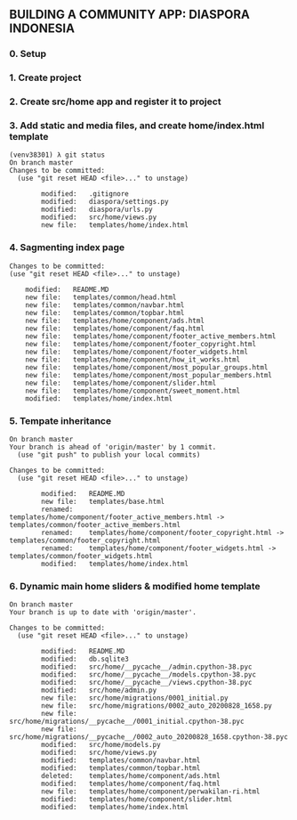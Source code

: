 ## BUILDING A COMMUNITY APP: DIASPORA INDONESIA

### 0. Setup
### 1. Create project
### 2. Create src/home app and register it to project
### 3. Add static and media files, and create home/index.html template

	(venv38301) λ git status
	On branch master
	Changes to be committed:
	  (use "git reset HEAD <file>..." to unstage)

	        modified:   .gitignore
	        modified:   diaspora/settings.py
	        modified:   diaspora/urls.py
	        modified:   src/home/views.py
	        new file:   templates/home/index.html

### 4. Sagmenting index page

	Changes to be committed:
  	(use "git reset HEAD <file>..." to unstage)

        modified:   README.MD
        new file:   templates/common/head.html
        new file:   templates/common/navbar.html
        new file:   templates/common/topbar.html
        new file:   templates/home/component/ads.html
        new file:   templates/home/component/faq.html
        new file:   templates/home/component/footer_active_members.html
        new file:   templates/home/component/footer_copyright.html
        new file:   templates/home/component/footer_widgets.html
        new file:   templates/home/component/how_it_works.html
        new file:   templates/home/component/most_popular_groups.html
        new file:   templates/home/component/most_popular_members.html
        new file:   templates/home/component/slider.html
        new file:   templates/home/component/sweet_moment.html
        modified:   templates/home/index.html

### 5. Tempate inheritance

    On branch master
    Your branch is ahead of 'origin/master' by 1 commit.
      (use "git push" to publish your local commits)

    Changes to be committed:
      (use "git reset HEAD <file>..." to unstage)

            modified:   README.MD
            new file:   templates/base.html
            renamed:    templates/home/component/footer_active_members.html -> templates/common/footer_active_members.html
            renamed:    templates/home/component/footer_copyright.html -> templates/common/footer_copyright.html
            renamed:    templates/home/component/footer_widgets.html -> templates/common/footer_widgets.html
            modified:   templates/home/index.html

### 6. Dynamic main home sliders & modified home template

    On branch master
    Your branch is up to date with 'origin/master'.

    Changes to be committed:
      (use "git reset HEAD <file>..." to unstage)

            modified:   README.MD
            modified:   db.sqlite3
            modified:   src/home/__pycache__/admin.cpython-38.pyc
            modified:   src/home/__pycache__/models.cpython-38.pyc
            modified:   src/home/__pycache__/views.cpython-38.pyc
            modified:   src/home/admin.py
            new file:   src/home/migrations/0001_initial.py
            new file:   src/home/migrations/0002_auto_20200828_1658.py
            new file:   src/home/migrations/__pycache__/0001_initial.cpython-38.pyc
            new file:   src/home/migrations/__pycache__/0002_auto_20200828_1658.cpython-38.pyc
            modified:   src/home/models.py
            modified:   src/home/views.py
            modified:   templates/common/navbar.html
            modified:   templates/common/topbar.html
            deleted:    templates/home/component/ads.html
            modified:   templates/home/component/faq.html
            new file:   templates/home/component/perwakilan-ri.html
            modified:   templates/home/component/slider.html
            modified:   templates/home/index.html